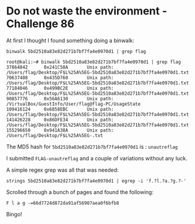 # Do not waste the environment - Challenge 86

At first I thought I found something doing a binwalk:

`binwalk 5bd2510a83e82d271b7bf7fa4e0970d1 | grep flag`

```
root@kali:~# binwalk 5bd2510a83e82d271b7bf7fa4e0970d1 | grep flag
37864842      0x241C58A       Unix path: /Users/flag/Desktop/F$L%25A%5EG-5bd2510a83e82d271b7bf7fa4e0970d1.txt
70637408      0x435D760       Unix path: /Users/flag/Desktop/F$L%25A%5EG-5bd2510a83e82d271b7bf7fa4e0970d1.txt
77184046      0x499BC2E       Unix path: /Users/flag/Desktop/F$L%25A%5EG-5bd2510a83e82d271b7bf7fa4e0970d1.txt
90857776      0x56A6130       Unix path: /VirtualBox/GuestInfo/User/flag@flag-PC/UsageState
109416124     0x6858EBC       Unix path: /Users/flag/Desktop/F$L%25A%5EG-5bd2510a83e82d271b7bf7fa4e0970d1.txt
141426228     0x86DFE34       Unix path: /Users/flag/Desktop/F$L%25A%5EG-5bd2510a83e82d271b7bf7fa4e0970d1.txt
155296650     0x941A38A       Unix path: /Users/flag/Desktop/F$L%25A%5EG-.txt
```

The MD5 hash for `5bd2510a83e82d271b7bf7fa4e0970d1` is : `unautreflag`

I submitted `FLAG-unautreflag` and a couple of variations without any luck.

A simple regex grep was all that was needed:

`strings 5bd2510a83e82d271b7bf7fa4e0970d1 | egrep -i 'f.?l.?a.?g.?-'`

Scrolled through a bunch of pages and found the following:

```
F l a g -=66d7724d872da91af56907aea0f6bfb8
```

Bingo!
